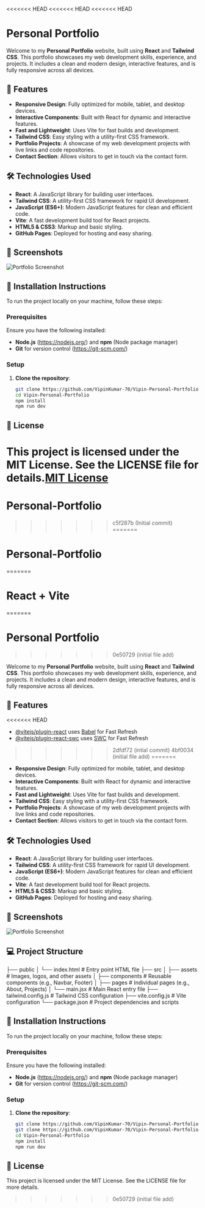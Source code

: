 <<<<<<< HEAD
<<<<<<< HEAD
<<<<<<< HEAD
# Personal Portfolio

Welcome to my **Personal Portfolio** website, built using **React** and **Tailwind CSS**. This portfolio showcases my web development skills, experience, and projects. It includes a clean and modern design, interactive features, and is fully responsive across all devices.

## 🚀 Features

- **Responsive Design**: Fully optimized for mobile, tablet, and desktop devices.
- **Interactive Components**: Built with React for dynamic and interactive features.
- **Fast and Lightweight**: Uses Vite for fast builds and development.
- **Tailwind CSS**: Easy styling with a utility-first CSS framework.
- **Portfolio Projects**: A showcase of my web development projects with live links and code repositories.
- **Contact Section**: Allows visitors to get in touch via the contact form.

## 🛠 Technologies Used

- **React**: A JavaScript library for building user interfaces.
- **Tailwind CSS**: A utility-first CSS framework for rapid UI development.
- **JavaScript (ES6+)**: Modern JavaScript features for clean and efficient code.
- **Vite**: A fast development build tool for React projects.
- **HTML5 & CSS3**: Markup and basic styling.
- **GitHub Pages**: Deployed for hosting and easy sharing.

## 📸 Screenshots

![Portfolio Screenshot](link-to-your-screenshot) <!-- Replace with actual image link -->

## 🔧 Installation Instructions

To run the project locally on your machine, follow these steps:

### Prerequisites

Ensure you have the following installed:

- **Node.js** (https://nodejs.org/) and **npm** (Node package manager)
- **Git** for version control (https://git-scm.com/)

### Setup

1. **Clone the repository**:

   ```bash
   git clone https://github.com/VipinKumar-70/Vipin-Personal-Portfolio.git
   cd Vipin-Personal-Portfolio
   npm install
   npm run dev
   ```

## 📄 License

This project is licensed under the MIT License. See the LICENSE file for details.[MIT License](LICENSE)
=======
# Personal-Portfolio
>>>>>>> c5f287b (Initial commit)
=======
# Personal-Portfolio
=======
# React + Vite
=======
# Personal Portfolio
>>>>>>> 0e50729 (initial file add)

Welcome to my **Personal Portfolio** website, built using **React** and **Tailwind CSS**. This portfolio showcases my web development skills, experience, and projects. It includes a clean and modern design, interactive features, and is fully responsive across all devices.

## 🚀 Features

<<<<<<< HEAD
- [@vitejs/plugin-react](https://github.com/vitejs/vite-plugin-react/blob/main/packages/plugin-react/README.md) uses [Babel](https://babeljs.io/) for Fast Refresh
- [@vitejs/plugin-react-swc](https://github.com/vitejs/vite-plugin-react-swc) uses [SWC](https://swc.rs/) for Fast Refresh
>>>>>>> 2dfdf72 (intial commit)
>>>>>>> 4bf0034 (initial file add)
=======
- **Responsive Design**: Fully optimized for mobile, tablet, and desktop devices.
- **Interactive Components**: Built with React for dynamic and interactive features.
- **Fast and Lightweight**: Uses Vite for fast builds and development.
- **Tailwind CSS**: Easy styling with a utility-first CSS framework.
- **Portfolio Projects**: A showcase of my web development projects with live links and code repositories.
- **Contact Section**: Allows visitors to get in touch via the contact form.

## 🛠 Technologies Used

- **React**: A JavaScript library for building user interfaces.
- **Tailwind CSS**: A utility-first CSS framework for rapid UI development.
- **JavaScript (ES6+)**: Modern JavaScript features for clean and efficient code.
- **Vite**: A fast development build tool for React projects.
- **HTML5 & CSS3**: Markup and basic styling.
- **GitHub Pages**: Deployed for hosting and easy sharing.

## 📸 Screenshots

![Portfolio Screenshot](link-to-your-screenshot) <!-- Replace with actual image link -->

## 💻 Project Structure

├── public
│ └── index.html # Entry point HTML file
├── src
│ ├── assets # Images, logos, and other assets
│ ├── components # Reusable components (e.g., Navbar, Footer)
│ ├── pages # Individual pages (e.g., About, Projects)
│ └── main.jsx # Main React entry file
├── tailwind.config.js # Tailwind CSS configuration
├── vite.config.js # Vite configuration
└── package.json # Project dependencies and scripts

## 🔧 Installation Instructions

To run the project locally on your machine, follow these steps:

### Prerequisites

Ensure you have the following installed:

- **Node.js** (https://nodejs.org/) and **npm** (Node package manager)
- **Git** for version control (https://git-scm.com/)

### Setup

1. **Clone the repository**:

   ```bash
   git clone https://github.com/VipinKumar-70/Vipin-Personal-Portfolio.git
   git clone https://github.com/VipinKumar-70/Vipin-Personal-Portfolio.git
   cd Vipin-Personal-Portfolio
   npm install
   npm run dev
   ```

## 📄 License

This project is licensed under the MIT License. See the LICENSE file for more details.
>>>>>>> 0e50729 (initial file add)
